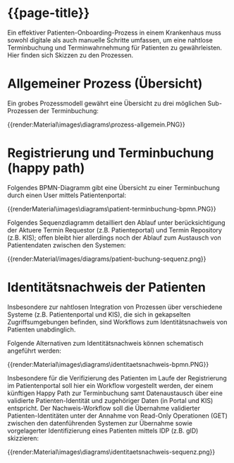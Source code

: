 # {{page-title}}

Ein effektiver Patienten-Onboarding-Prozess in einem Krankenhaus muss sowohl digitale als auch manuelle Schritte umfassen, um eine nahtlose Terminbuchung und Terminwahrnehmung für Patienten zu gewährleisten. Hier finden sich Skizzen zu den Prozessen.

# Allgemeiner Prozess (Übersicht)

Ein grobes Prozessmodell gewährt eine Übersicht zu drei möglichen Sub-Prozessen der Terminbuchung:

{{render:Material\images\diagrams\prozess-allgemein.PNG}}

# Registrierung und Terminbuchung (happy path)

Folgendes BPMN-Diagramm gibt eine Übersicht zu einer Terminbuchung durch einen User mittels Patientenportal:

{{renderMaterial\images\diagrams\patient-terminbuchung-bpmn.PNG}}

Folgendes Sequenzdiagramm detailliert den Ablauf unter berücksichtigung der Aktuere Termin Requestor (z.B. Patienteportal) und Termin Repository (z.B. KIS); 
offen bleibt hier allerdings noch der Ablauf zum Austausch von Patientendaten zwischen den Systemen:
 
{{render:Material/images/diagrams/patient-buchung-sequenz.png}}


# Identitätsnachweis der Patienten

Insbesondere zur nahtlosen Integration von Prozessen über verschiedene Systeme (z.B. Patientenportal und KIS), die sich in gekapselten Zugriffsumgebungen befinden, sind Workflows zum Identitätsnachweis von Patienten unabdinglich.

Folgende Alternativen zum Identitätsnachweis können schematisch angeführt werden:

{{render:Material\images\diagrams\identitaetsnachweis-bpmn.PNG}}

Insbesondere für die Verifizierung des Patienten im Laufe der Registrierung im Patientenportal soll hier ein Workflow vorgestellt werden, der einem künftigen Happy Path zur Terminbuchung samt Datenaustausch über eine validierte Patienten-Identität und zugehöriger Daten (in Portal und KIS) entspricht. 
Der Nachweis-Workflow soll die Übernahme validierter Patienten-Identitäten unter der Annahme von Read-Only Operationen (GET) zwischen den datenführenden Systemen zur Übernahme sowie vorgelagerter Identifizierung eines Patienten mittels IDP (z.B. gID) skizzieren:

{{render:Material\images\diagrams\identitaetsnachweis-sequenz.png}}


